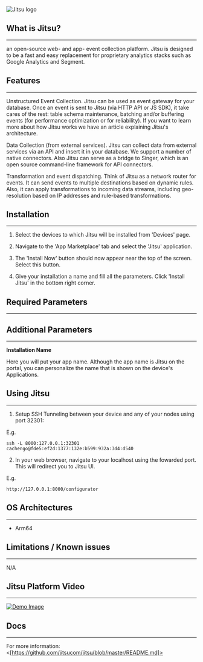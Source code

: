 ![Jitsu logo](https://jitsu.com/img/jitsu-responsive.svg "Jitsu Logo")

## What is Jitsu?

---

an open-source web- and app- event collection platform. Jitsu is designed to be a fast and easy replacement for proprietary analytics stacks such as Google Analytics and Segment.

## Features

---

Unstructured Event Collection. Jitsu can be used as event gateway for your database. Once an event is sent to Jitsu (via HTTP API or JS SDK), it take cares of the rest: table schema maintenance, batching and/or buffering events (for performance optimization or for reliability). If you want to learn more about how Jitsu works we have an article explaining Jitsu's architecture.

Data Collection (from external services). Jitsu can collect data from external services via an API and insert it in your database. We support a number of native connectors. Also Jitsu can serve as a bridge to Singer, which is an open source command-line framework for API connectors.

Transformation and event dispatching. Think of Jitsu as a network router for events. It can send events to multiple destinations based on dynamic rules. Also, it can apply transformations to incoming data streams, including geo-resolution based on IP addresses and rule-based transformations.

## Installation

---

1. Select the devices to which Jitsu will be installed from 'Devices' page.

2. Navigate to the 'App Marketplace' tab and select the 'Jitsu' application.

3. The 'Install Now' button should now appear near the top of the screen. Select this button.

4. Give your installation a name and fill all the parameters. Click 'Install Jitsu' in the bottom right corner.

## Required Parameters

---

## Additional Parameters

---

**Installation Name**

Here you will put your app name. Although the app name is Jitsu on the portal, you can personalize the name that is shown on the device's Applications.

## Using Jitsu

---


1. Setup SSH Tunneling between your device and any of your nodes using port 32301:

E.g.

```
ssh -L 8000:127.0.0.1:32301 cachengo@fde5:ef2d:1377:132e:b599:932a:3d4:d540
```

2. In your web browser, navigate to your localhost using the fowarded port. This will redirect you to Jitsu UI.

E.g.

```
http://127.0.0.1:8000/configurator

```



## OS Architectures

---

- Arm64

## Limitations / Known issues

---

N/A

## Jitsu Platform Video

---

[![Demo Image](http://img.youtube.com/vi/59cVVUxXxFU/0.jpg)](https://youtu.be/59cVVUxXxFU)

## Docs

---

For more information: <[https://github.com/jitsucom/jitsu/blob/master/README.md]>
